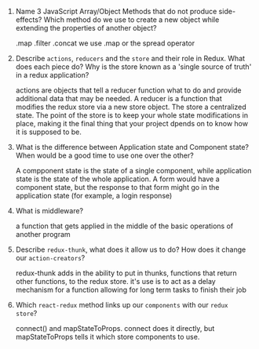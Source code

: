 1.  Name 3 JavaScript Array/Object Methods that do not produce side-effects? Which method do we use to create a new object while extending the properties of another object?

    .map
    .filter
    .concat
    we use .map or the spread operator

1.  Describe `actions`, `reducers` and the `store` and their role in Redux. What does each piece do? Why is the store known as a 'single source of truth' in a redux application?

    actions are objects that tell a reducer function what to do and provide additional data that may be needed. A reducer is a function that modifies the redux store via a new store object. The store a centralized state. The point of the store is to keep your whole state modifications in place, making it the final thing that your project dpends on to know how it is supposed to be.

1.  What is the difference between Application state and Component state? When would be a good time to use one over the other?

    A compponent state is the state of a single component, while application state is the state of the whole application. A form would have a component state, but the response to that form might go in the application state (for example, a login response)

1.  What is middleware?

    a function that gets applied in the middle of the basic operations of another program

1.  Describe `redux-thunk`, what does it allow us to do? How does it change our `action-creators`?

    redux-thunk adds in the ability to put in thunks, functions that return other functions, to the redux store. it's use is to act as a delay mechanism for a function allowing for long term tasks to finish their job

1.  Which `react-redux` method links up our `components` with our `redux store`?

    connect() and mapStateToProps. connect does it directly, but mapStateToProps tells it which store components to use.